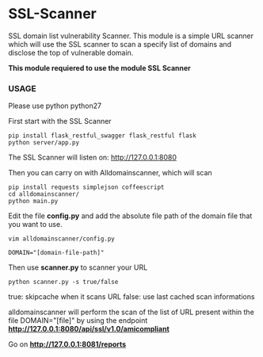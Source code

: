 # SSL-Scanner
SSL domain list vulnerability Scanner.
This module is a simple URL scanner which will use the SSL scanner to scan a specify list of domains and disclose the top of vulnerable domain.

**This module requiered to use the module SSL Scanner**


### USAGE

Please use python python27

First start with the SSL Scanner

```
pip install flask_restful_swagger flask_restful flask
python server/app.py
```

The SSL Scanner will listen on: http://127.0.0.1:8080

Then you can carry on with Alldomainscanner, which will scan 

```
pip install requests simplejson coffeescript
cd alldomainscanner/
python main.py
```


Edit the file **config.py** and add the absolute file path of the domain file that you want to use.

```
vim alldomainscanner/config.py

DOMAIN="[domain-file-path]"

```

Then use **scanner.py** to scanner your URL 
 
```
python scanner.py -s true/false
```

true: skipcache when it scans URL
false: use last cached scan informations

alldomainscanner will perform the scan of the list of URL present within the file DOMAIN="[file]" by using the endpoint **http://127.0.0.1:8080/api/ssl/v1.0/amicompliant**

Go on **http://127.0.0.1:8081/reports**